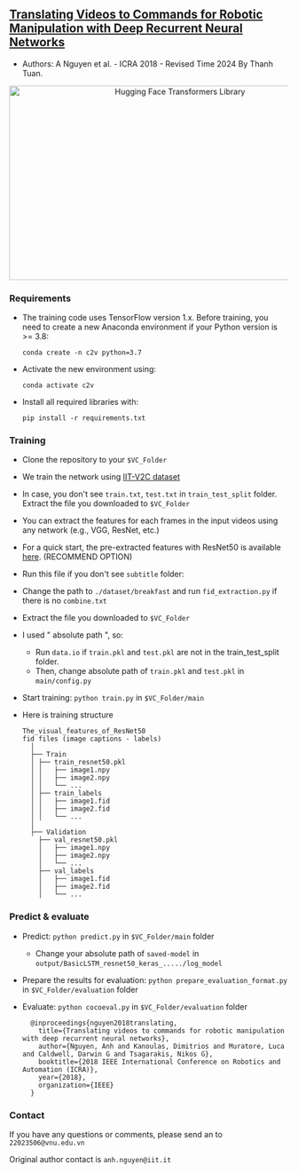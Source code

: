 ## [Translating Videos to Commands for Robotic Manipulation with Deep Recurrent Neural Networks](https://arxiv.org/pdf/1710.00290.pdf)
- Authors: A Nguyen et al. - ICRA 2018 - Revised Time 2024 By Thanh Tuan.

<p align="center">
  <picture>
    <img alt="Hugging Face Transformers Library" src="https://raw.githubusercontent.com/nqanh/video2command/master/mics/Video2command1.jpg "video2command"" width="600" height="350" style="max-width: 100%;">
  </picture>
</p>


### Requirements
- The training code uses TensorFlow version 1.x. Before training, you need to create a new Anaconda environment if your Python version is >= 3.8:

      conda create -n c2v python=3.7
- Activate the new environment using:

      conda activate c2v
- Install all required libraries with:

      pip install -r requirements.txt

### Training
- Clone the repository to your `$VC_Folder`
- We train the network using [IIT-V2C dataset](https://sites.google.com/site/iitv2c/)
- In case, you don't see `train.txt`, `test.txt` in `train_test_split` folder. Extract the file you downloaded to `$VC_Folder`
- You can extract the features for each frames in the input videos using any network (e.g., VGG, ResNet, etc.)
- For a quick start, the pre-extracted features with ResNet50 is available [here](https://drive.google.com/file/d/1Y_YKHB4Bw6MPXj05S36d1G_3rMx73Uv5/view?usp=sharing). (RECOMMEND OPTION)
- Run this file if you don't see `subtitle` folder:
- Change the path to `./dataset/breakfast` and run `fid_extraction.py` if there is no `combine.txt`
- Extract the file you downloaded to `$VC_Folder`
- I used " absolute path ", so:
  - Run `data.io` if `train.pkl` and `test.pkl` are not in the train_test_split folder.
  - Then, change absolute path of `train.pkl` and `test.pkl` in `main/config.py` 
- Start training: `python train.py` in `$VC_Folder/main`
- Here is training structure

      The_visual_features_of_ResNet50
      fid files (image captions - labels)
        │
        ├── Train
        │ ├── train_resnet50.pkl
        │ │   ├── image1.npy
        │ │   ├── image2.npy
        │ │   └── ...
        │ ├── train_labels
        │ │   ├── image1.fid
        │ │   ├── image2.fid
        │ │   └── ...
        │  
        ├── Validation
          ├── val_resnet50.pkl
          │   ├── image1.npy
          │   ├── image2.npy
          │   └── ...
          ├── val_labels
          │   ├── image1.fid
          │   ├── image2.fid
          │   └── ...


### Predict & evaluate
- Predict: `python predict.py` in `$VC_Folder/main` folder
  - Change your absolute path of `saved-model` in `output/BasicLSTM_resnet50_keras_...../log_model`
- Prepare the results for evaluation: `python prepare_evaluation_format.py` in `$VC_Folder/evaluation` folder
- Evaluate: `python cocoeval.py` in `$VC_Folder/evaluation` folder

		
		@inproceedings{nguyen2018translating,
		  title={Translating videos to commands for robotic manipulation with deep recurrent neural networks},
		  author={Nguyen, Anh and Kanoulas, Dimitrios and Muratore, Luca and Caldwell, Darwin G and Tsagarakis, Nikos G},
		  booktitle={2018 IEEE International Conference on Robotics and Automation (ICRA)},
		  year={2018},
		  organization={IEEE}
		}


### Contact
If you have any questions or comments, please send an to `22023506@vnu.edu.vn`


Original author contact is `anh.nguyen@iit.it`
